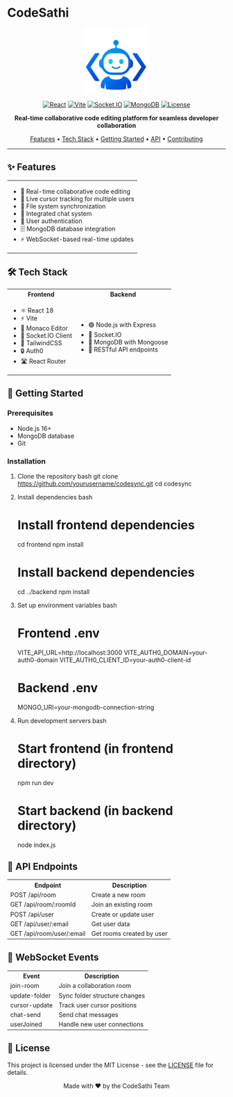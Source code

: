 # CodeSathi

<div align="center">

![CodeSync Logo](frontend/public/icon.png)

[![React](https://img.shields.io/badge/React-18-blue?logo=react)](https://reactjs.org/)
[![Vite](https://img.shields.io/badge/Vite-Latest-646CFF?logo=vite)](https://vitejs.dev/)
[![Socket.IO](https://img.shields.io/badge/Socket.IO-Latest-010101?logo=socket.io)](https://socket.io/)
[![MongoDB](https://img.shields.io/badge/MongoDB-Latest-47A248?logo=mongodb)](https://www.mongodb.com/)
[![License](https://img.shields.io/badge/License-MIT-green.svg)](LICENSE)

<p align="center">
  <strong>Real-time collaborative code editing platform for seamless developer collaboration</strong>
</p>

<p align="center">
  <a href="#features">Features</a> •
  <a href="#tech-stack">Tech Stack</a> •
  <a href="#getting-started">Getting Started</a> •
  <a href="#api-endpoints">API</a> •
  <a href="#contributing">Contributing</a>
</p>

</div>

---

## ✨ Features

<div align="center">
<table>
<tr>
<td>

- 🔄 Real-time collaborative code editing
- 👥 Live cursor tracking for multiple users
- 📁 File system synchronization
- 💬 Integrated chat system
- 🔐 User authentication
- 🗄 MongoDB database integration
- ⚡ WebSocket-based real-time updates

</td>
</tr>
</table>
</div>

## 🛠 Tech Stack

<div align="center">
<table>
<tr>
<th>Frontend</th>
<th>Backend</th>
</tr>
<tr>
<td>

- ⚛ React 18
- ⚡ Vite
- 📝 Monaco Editor
- 🔌 Socket.IO Client
- 🎨 TailwindCSS
- 🔒 Auth0
- 🛣 React Router

</td>
<td>

- 🟢 Node.js with Express
- 🔌 Socket.IO
- 🍃 MongoDB with Mongoose
- 🔄 RESTful API endpoints

</td>
</tr>
</table>
</div>

## 🚀 Getting Started

### Prerequisites

- Node.js 16+
- MongoDB database
- Git

### Installation

1. Clone the repository
   bash
   git clone https://github.com/yourusername/codesync.git
   cd codesync
   

2. Install dependencies
   bash
   # Install frontend dependencies
   cd frontend
   npm install

   # Install backend dependencies
   cd ../backend
   npm install
   

3. Set up environment variables
   bash
   # Frontend .env
   VITE_API_URL=http://localhost:3000
   VITE_AUTH0_DOMAIN=your-auth0-domain
   VITE_AUTH0_CLIENT_ID=your-auth0-client-id

   # Backend .env
   MONGO_URI=your-mongodb-connection-string
   

4. Run development servers
   bash
   # Start frontend (in frontend directory)
   npm run dev

   # Start backend (in backend directory)
   node index.js
   

## 🔄 API Endpoints

<div align="center">
<table>
<tr>
<th>Endpoint</th>
<th>Description</th>
</tr>
<tr><td>POST /api/room</td><td>Create a new room</td></tr>
<tr><td>GET /api/room/:roomId</td><td>Join an existing room</td></tr>
<tr><td>POST /api/user</td><td>Create or update user</td></tr>
<tr><td>GET /api/user/:email</td><td>Get user data</td></tr>
<tr><td>GET /api/room/user/:email</td><td>Get rooms created by user</td></tr>
</table>
</div>

## 🔌 WebSocket Events

<div align="center">
<table>
<tr>
<th>Event</th>
<th>Description</th>
</tr>
<tr><td>join-room</td><td>Join a collaboration room</td></tr>
<tr><td>update-folder</td><td>Sync folder structure changes</td></tr>
<tr><td>cursor-update</td><td>Track user cursor positions</td></tr>
<tr><td>chat-send</td><td>Send chat messages</td></tr>
<tr><td>userJoined</td><td>Handle new user connections</td></tr>
</table>
</div>

## 📝 License

This project is licensed under the MIT License - see the [LICENSE](LICENSE) file for details.

<div align="center">

Made with ❤ by the CodeSathi Team

</div>
